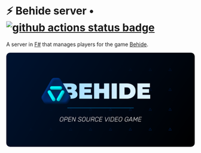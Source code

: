 # ⚡ Behide server • [![github actions status badge](https://github.com/behide-game/behide-server/actions/workflows/test-publish.yml/badge.svg)](https://github.com/behide-game/behide-server/actions/workflows/test-publish.yml)

A server in [F#](https://fsharp.org/) that manages players for the game [Behide](https://gitlab.com/carne-8/behide).

<img src="./Assets/Presentation card.png"
     alt="Behide, open source video game"
     style="border-radius: 10px" />
